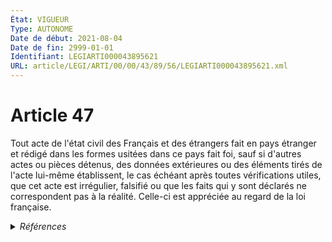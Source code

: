 ```yaml
---
État: VIGUEUR
Type: AUTONOME
Date de début: 2021-08-04
Date de fin: 2999-01-01
Identifiant: LEGIARTI000043895621
URL: article/LEGI/ARTI/00/00/43/89/56/LEGIARTI000043895621.xml
---
```


<h1>Article 47</h1>

Tout acte de l'état civil des Français et des étrangers fait en pays étranger et
rédigé dans les formes usitées dans ce pays fait foi, sauf si d'autres actes ou
pièces détenus, des données extérieures ou des éléments tirés de l'acte lui-même
établissent, le cas échéant après toutes vérifications utiles, que cet acte est
irrégulier, falsifié ou que les faits qui y sont déclarés ne correspondent pas à
la réalité. Celle-ci est appréciée au regard de la loi française.


<details>
  <summary><em>Références</em></summary>

  <h2>Articles faisant référence à l'article</h2>
  
  <ul>
    <li>
      <a href="https://legal.tricoteuses.fr//redirection/LEGIARTI000043886085?vers=git&vers=legifrance">LOI n° 2021-1017 du 2 août 2021 relative à la bioéthique - article 7 ENTIEREMENT_MODIF</a> MODIFIE source
    </li>
  </ul>
  
  <h2>Références faites par l'article</h2>
  
  <ul>
    <li>
      1945-11-02 CITATION cible <a href="https://legal.tricoteuses.fr//redirection/LEGIARTI000006336512?vers=git&vers=legifrance">Ordonnance n° 45-2658 du 2 novembre 1945 relative aux conditions d'entrée et de séjour des étrangers en France - article 34 bis AUTONOME ABROGE, en vigueur du 2003-11-27 au 2006-11-15</a>
    </li>
    <li>
      1951-10-01 CITATION cible <a href="https://legal.tricoteuses.fr//redirection/LEGIARTI000006286367?vers=git&vers=legifrance">Décret n°51-1142 du 1 octobre 1951 portant règlement d'administration publique pour l'application de la loi n° 51-658 du 24 mai 1951 qui modifie certaines dispositions du code de la nationalité française relatives à l'acquisition de la nationalité française par le mariage. - article 1 AUTONOME VIGUEUR, en vigueur depuis le 1951-10-03</a>
    </li>
    <li>
      1959-01-07 CITATION cible <a href="https://legal.tricoteuses.fr//redirection/LEGIARTI000006285042?vers=git&vers=legifrance">Ordonnance n° 59-68 du 7 janvier 1959 tendant à la création d'un registre matriciel des naissances des Français par acquisition nés à l'étranger. - article 6 AUTONOME VIGUEUR, en vigueur depuis le 1960-01-01</a>
    </li>
    <li>
      2000-04-12 CITATION cible <a href="https://legal.tricoteuses.fr//redirection/LEGIARTI000028183963?vers=git&vers=legifrance">Loi n° 2000-321 du 12 avril 2000 relative aux droits des citoyens dans leurs relations avec les administrations - article 22-1 AUTONOME ABROGE, en vigueur du 2013-11-14 au 2016-01-01</a>
    </li>
    <li>
      2000-04-26 CITATION cible <a href="https://legal.tricoteuses.fr//redirection/LEGIARTI000006336703?vers=git&vers=legifrance">Ordonnance n° 2000-371 du 26 avril 2000 relative aux conditions d'entrée et de séjour des étrangers dans les îles Wallis et Futuna - article 47 AUTONOME ABROGE, en vigueur du 2007-01-26 au 2021-05-01</a>
    </li>
    <li>
      2000-04-26 CITATION cible <a href="https://legal.tricoteuses.fr//redirection/LEGIARTI000006336858?vers=git&vers=legifrance">Ordonnance n° 2000-372 du 26 avril 2000 relative aux conditions d'entrée et de séjour des étrangers en Polynésie française - article 49 AUTONOME ABROGE, en vigueur du 2007-01-26 au 2021-05-01</a>
    </li>
    <li>
      2000-04-26 CITATION cible <a href="https://legal.tricoteuses.fr//redirection/LEGIARTI000006337011?vers=git&vers=legifrance">Ordonnance n° 2000-373 du 26 avril 2000 relative aux conditions d'entrée et de séjour des étrangers à Mayotte - article 47 AUTONOME ABROGE, en vigueur du 2007-01-26 au 2014-05-26</a>
    </li>
    <li>
      2002-03-20 CITATION cible <a href="https://legal.tricoteuses.fr//redirection/LEGIARTI000006337167?vers=git&vers=legifrance">Ordonnance n° 2002-388 du 20 mars 2002 relative aux conditions d'entrée et de séjour des étrangers en Nouvelle-Calédonie - article 49 AUTONOME ABROGE, en vigueur du 2007-01-26 au 2021-05-01</a>
    </li>
    <li>
      2005-02-23 CITATION cible <a href="https://legal.tricoteuses.fr//redirection/LEGIARTI000006286416?vers=git&vers=legifrance">Décret n°2005-170 du 23 février 2005 pris pour l'application des articles 47 et 170-1 code civil. - article 1 AUTONOME ABROGE, en vigueur du 2005-03-01 au 2007-05-11</a>
    </li>
    <li>
      2005-02-23 CITATION cible <a href="https://legal.tricoteuses.fr//redirection/LEGIARTI000006286417?vers=git&vers=legifrance">Décret n°2005-170 du 23 février 2005 pris pour l'application des articles 47 et 170-1 code civil. - article 2 AUTONOME ABROGE, en vigueur du 2005-03-01 au 2007-05-11</a>
    </li>
    <li>
      2005-02-23 CITATION cible <a href="https://legal.tricoteuses.fr//redirection/LEGIARTI000006286418?vers=git&vers=legifrance">Décret n°2005-170 du 23 février 2005 pris pour l'application des articles 47 et 170-1 code civil. - article 3 AUTONOME ABROGE, en vigueur du 2005-03-01 au 2007-05-11</a>
    </li>
    <li>
      2005-02-23 CITATION cible <a href="https://legal.tricoteuses.fr//redirection/LEGIARTI000006286419?vers=git&vers=legifrance">Décret n°2005-170 du 23 février 2005 pris pour l'application des articles 47 et 170-1 code civil. - article 4 AUTONOME ABROGE, en vigueur du 2005-03-01 au 2007-05-11</a>
    </li>
    <li>
      2007-05-10 CITATION cible <a href="https://legal.tricoteuses.fr//redirection/LEGIARTI000006286743?vers=git&vers=legifrance">Décret n°2007-773 du 10 mai 2007 pris pour l'application de la loi n° 2006-1376 du 14 novembre 2006 relative au contrôle de la validité des mariages et modifiant diverses dispositions relatives à l'état civil. - article 18 AUTONOME VIGUEUR, en vigueur depuis le 2007-05-11</a>
    </li>
    <li>
      2008-06-02 CITATION cible <a href="https://legal.tricoteuses.fr//redirection/LEGIARTI000034723959?vers=git&vers=legifrance">Décret n° 2008-521 du 2 juin 2008 relatif aux attributions des autorités diplomatiques et consulaires françaises en matière d'état civil - article 5 AUTONOME VIGUEUR, en vigueur depuis le 2017-11-01</a>
    </li>
    <li>
      2015-12-24 CITATION cible <a href="https://legal.tricoteuses.fr//redirection/LEGITEXT000031825426?vers=git&vers=legifrance">Décret n° 2015-1740 du 24 décembre 2015 relatif aux modalités de vérification d'un acte de l'état civil étranger VIGUEUR</a>
    </li>
    <li>
      2015-12-24 CITATION cible <a href="https://legal.tricoteuses.fr//redirection/LEGIARTI000031825432?vers=git&vers=legifrance">Décret n° 2015-1740 du 24 décembre 2015 relatif aux modalités de vérification d'un acte de l'état civil étranger - article 1 AUTONOME VIGUEUR, en vigueur depuis le 2015-12-27</a>
    </li>
    <li>
      2016-11-17 CITATION cible <a href="https://legal.tricoteuses.fr//redirection/LEGIARTI000033441746?vers=git&vers=legifrance">Arrêté du 17 novembre 2016 pris en application du décret n° 2016-840 du 24 juin 2016 relatif aux modalités de l'évaluation des mineurs privés temporairement ou définitivement de la protection de leur famille - article 6 AUTONOME VIGUEUR, en vigueur depuis le 2016-11-20</a>
    </li>
    <li>
      2019-11-20 CITATION cible <a href="https://legal.tricoteuses.fr//redirection/LEGIARTI000039418707?vers=git&vers=legifrance">Arrêté du 20 novembre 2019 pris en application de l'article R. 221-11 du code de l'action sociale et des familles relatif aux modalités de l'évaluation des personnes se présentant comme mineures et privées temporairement ou définitivement de la protection de leur famille - article 8 AUTONOME VIGUEUR, en vigueur depuis le 2019-11-25</a>
    </li>
    <li>
      2021-08-02 MODIFIE cible <a href="https://legal.tricoteuses.fr//redirection/LEGIARTI000043886085?vers=git&vers=legifrance">LOI n° 2021-1017 du 2 août 2021 relative à la bioéthique - article 7 ENTIEREMENT_MODIF</a>
    </li>
    <li>
      2999-01-01 CITATION cible <a href="https://legal.tricoteuses.fr//redirection/LEGIARTI000039280102?vers=git&vers=legifrance">Code de l'entrée et du séjour des étrangers et du droit d'asile - article L111-6 AUTONOME ABROGE, en vigueur du 2020-01-01 au 2021-05-01</a>
    </li>
    <li>
      2999-01-01 CITATION cible <a href="https://legal.tricoteuses.fr//redirection/LEGIARTI000042774670?vers=git&vers=legifrance">Code de l'entrée et du séjour des étrangers et du droit d'asile - article L811-2 AUTONOME VIGUEUR, en vigueur depuis le 2021-05-01</a>
    </li>
    <li>
      CODIFICATION source Loi 1803-03-11
    </li>
  </ul>
</details>
